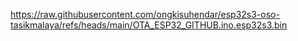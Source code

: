 https://raw.githubusercontent.com/ongkisuhendar/esp32s3-oso-tasikmalaya/refs/heads/main/OTA_ESP32_GITHUB.ino.esp32s3.bin
